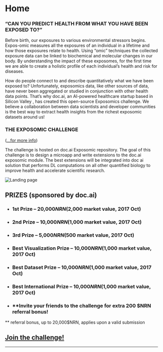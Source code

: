 # Home

### “CAN YOU PREDICT HEALTH FROM WHAT YOU HAVE BEEN EXPOSED TO?”

Before birth, our exposures to various environmental stressors begins. Expos-omic measures all the exposures of an individual in a  lifetime and how those exposures relate to health. Using “omic” techniques the collected exposure data can be linked to biochemical and molecular changes in our body. By understanding the impact of these exposomes, for the first time we are able to create a holistic profile of each individual’s health and risk for diseases.

How do people connect to and describe quantitatively what we have been exposed to? Unfortunately, exposomics data, like other sources of data, have never been aggregated or studied in conjunction with other health data points. That’s why doc.ai, an AI-powered healthcare startup based in Silicon Valley , has created this open-source Exposomics challenge. We believe a collaboration between data scientists and developer communities is the best way to extract health insights from the richest exposomic datasets around us!

### THE EXPOSOMIC CHALLENGE
([…for more info](https://doc-ai.github.io/exposomics/manual/details.html))

The challenge is hosted on doc.ai Exposomic repository. The goal of this challenge is to design a microapp and write extensions to the doc.ai exposomic module. The best extensions will be integrated into doc ai solution that performs DL computations on all other quantified biology to improve health and accelerate scientific research.

![Landing page](https://doc-ai.github.io/exposomics/manual/asset/expo.gif)

## PRIZES (sponsored by doc.ai)

*  ### 1st  Prize – 20,000$NRN ($2,000 market value, 2017 Oct)
*  ### 2nd Prize – 10,000$NRN ($1,000 market value, 2017 Oct)
*  ### 3rd Prize – 5,000$NRN ($500 market value, 2017 Oct)

*  ### Best Visualization Prize – 10,000$NRN ($1,000 market value, 2017 Oct)
*  ### Best Dataset Prize – 10,000$NRN ($1,000 market value, 2017 Oct)
*  ### Best International Prize – 10,000$NRN ($1,000 market value, 2017 Oct)

*  ### **Invite your friends to the challenge for extra 200 $NRN referral bonus!
 ** referral bonus, up to 20,000$NRN, applies upon a valid submission

 ## [Join the challenge!](https://github.com/doc-ai/exposomics)

***
